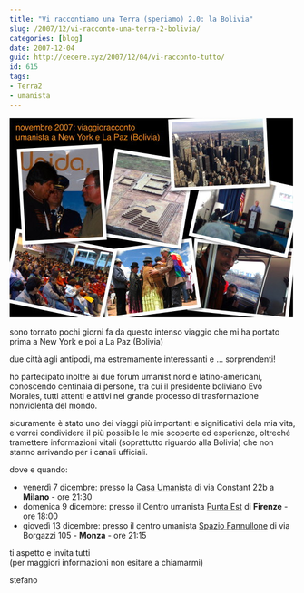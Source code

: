 ```yaml
---
title: "Vi raccontiamo una Terra (speriamo) 2.0: la Bolivia"
slug: /2007/12/vi-racconto-una-terra-2-bolivia/
categories: [blog]
date: 2007-12-04
guid: http://cecere.xyz/2007/12/04/vi-racconto-tutto/
id: 615
tags:
- Terra2
- umanista
---
```


![](img/20071204_invito_fotoracconto-featured.jpg)

sono tornato pochi giorni fa da questo intenso viaggio che mi ha portato prima a New York e poi a La Paz (Bolivia)

due città agli antipodi, ma estremamente interessanti e … sorprendenti!

ho partecipato inoltre ai due forum umanist nord e latino-americani, conoscendo centinaia di persone, tra cui il presidente boliviano Evo Morales, tutti attenti e attivi nel grande processo di trasformazione nonviolenta del mondo.

sicuramente è stato uno dei viaggi più importanti e significativi dela mia vita, e vorrei condividere il più possibile le mie scoperte ed esperienze, oltreché tramettere informazioni vitali (soprattutto riguardo alla Bolivia) che non stanno arrivando per i canali ufficiali.

dove e quando:

- venerdì 7 dicembre: presso la <a href="https://www.casaumanista.it">Casa Umanista</a> di via Constant 22b a **Milano** - ore 21:30
- domenica 9 dicembre: presso il Centro umanista <a href="https://associazioni.comune.firenze.it/puntaest/chisiamo/chisiamo.html" >Punta Est</a> di **Firenze** - ore 18:00
- giovedì 13 dicembre: presso il centro umanista [Spazio Fannullone](https://www.ilfannullone.it/spazio/) di via Borgazzi 105 - **Monza** - ore 21:15

ti aspetto e invita tutti  
(per maggiori informazioni non esitare a chiamarmi)

stefano
